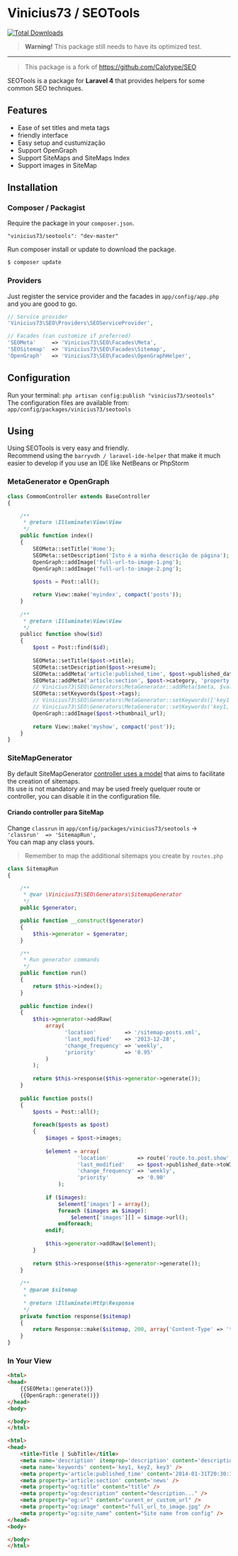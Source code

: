 # Vinicius73 / SEOTools

[![Total Downloads](https://poser.pugx.org/vinicius73/seotools/downloads.png)](https://packagist.org/packages/vinicius73/seotools)

> **Warning!** This package still needs to have its optimized test. 
----
> This package is a fork of https://github.com/Calotype/SEO

SEOTools is a package for **Laravel 4** that provides helpers for some common SEO techniques.

## Features

- Ease of set titles and meta tags 
- friendly interface 
- Easy setup and custumização 
- Support OpenGraph 
- Support SiteMaps and SiteMaps Index
- Support images in SiteMap

## Installation

### Composer / Packagist

Require the package in your `composer.json`.

```
"vinicius73/seotools": "dev-master"
```

Run composer install or update to download the package.

```bash
$ composer update
```

### Providers

Just register the service provider and the facades in `app/config/app.php` and you are good to go.

```php
// Service provider
'Vinicius73\SEO\Providers\SEOServiceProvider',

// Facades (can customize if preferred)
'SEOMeta'     => 'Vinicius73\SEO\Facades\Meta',
'SEOSitemap'  => 'Vinicius73\SEO\Facades\Sitemap',
'OpenGraph'   => 'Vinicius73\SEO\Facades\OpenGraphHelper',
```

## Configuration
Run your terminal: `php artisan config:publish "vinicius73/seotools"`  
The configuration files are available from: `app/config/packages/vinicius73/seotools`

## Using
Using SEOTools is very easy and friendly.   
Recommend using the `barryvdh / laravel-ide-helper` that make it much easier to develop if you use an IDE like NetBeans or PhpStorm

### MetaGenerator e OpenGraph  

```php
class CommomController extends BaseController
{

	/**
	 * @return \Illuminate\View\View
	 */
	public function index()
	{
		SEOMeta::setTitle('Home');
        SEOMeta::setDescription('Isto é a minha descrição de página'); // is automatically limited to 160 characters
        OpenGraph::addImage('full-url-to-image-1.png');
        OpenGraph::addImage('full-url-to-image-2.png');
        
		$posts = Post::all();

        return View::make('myindex', compact('posts'));
	}
    
    /**
     * @return \Illuminate\View\View
	 */
    publicc function show($id)
    {
        $post = Post::find($id);
        
        SEOMeta::setTitle($post->title);
        SEOMeta::setDescription($post->resume);
        SEOMeta::addMeta('article:published_time', $post->published_date->toW3CString(), 'property');
        SEOMeta::addMeta('article:section', $post->category, 'property');
        // Vinicius73\SEO\Generators\MetaGenerator::addMeta($meta, $value, $name);
        SEOMeta::setKeywords($post->tags);
        // Vinicius73\SEO\Generators\MetaGenerator::setKeywords(['key1','key2','key3']);
        // Vinicius73\SEO\Generators\MetaGenerator::setKeywords('key1, key2, key3');
        OpenGraph::addImage($post->thumbnail_url);
        
        return View::make('myshow', compact('post'));
    }
}
```

### SiteMapGenerator
By default SiteMapGenerator [controller uses a model](https://github.com/vinicius73/SeoTools/blob/master/src/Vinicius73/SEO/SitemapRun.php) that aims to facilitate the creation of sitemaps.   
Its use is not mandatory and may be used freely quelquer route or controller, you can disable it in the configuration file. 

#### Criando controller para SiteMap
Change  `classrun` in `app/config/packages/vinicius73/seotools` -> `'classrun'  => 'SitemapRun',`   
You can map any class yours.

> Remember to map the additional sitemaps you create by `routes.php`

```php
class SitemapRun
{

    /**
	 * @var \Vinicius73\SEO\Generators\SitemapGenerator
	 */
	public $generator;

	public function __construct($generator)
	{
		$this->generator = $generator;
	}

	/**
	 * Run generator commands
	 */
	public function run()
	{
    	return $this->index();
	}
    
    public function index()
    {
        $this->generator->addRaw(
    		array(
				  'location'         => '/sitemap-posts.xml',
				  'last_modified'    => '2013-12-28',
				  'change_frequency' => 'weekly',
				  'priority'         => '0.95'
			)
		);
        
        return $this->response($this->generator->generate());
    }
    
    public function posts()
    {
        $posts = Post::all();
        
        foreach($posts as $post)
        {
            $images = $post->images;
            
            $element = array(
        			  'location'         => route('route.to.post.show', $post->id),
    				  'last_modified'    => $post->published_date->toW3CString(),
    				  'change_frequency' => 'weekly',
    				  'priority'         => '0.90'
    			);
                
            if ($images):
    			$element['images'] = array();
				foreach ($images as $image):
					$element['images'][] = $image->url();
				endforeach;
			endif;
            
            $this->generator->addRaw($element);
        }
        
        return $this->response($this->generator->generate());
    }
    
    /**
     * @param $sitemap
	 *
	 * @return \Illuminate\Http\Response
	 */
	private function response($sitemap)
	{
		return Response::make($sitemap, 200, array('Content-Type' => 'text/xml'));
	}
}
```

### In Your View

```html
<html>
<head>
	{{SEOMeta::generate()}}
	{{OpenGraph::generate()}}
</head>
<body>

</body>
</html>
```

```html
<html>
<head>
	<title>Title | SubTitle</title>
	<meta name='description' itemprop='description' content='description...' />
	<meta name='keywords' content='key1, key2, key3' />
	<meta property='article:published_time' content='2014-01-31T20:30:11-02:00' />
	<meta property='article:section' content='news' />
	<meta property="og:title" content="title" />
	<meta property="og:description" content="description..." />
	<meta property="og:url" content="curent_or_custom_url" />
	<meta property="og:image" content="full_url_to_image.jpg" />
	<meta property="og:site_name" content="Site name from config" />
</head>
<body>

</body>
</html>
```